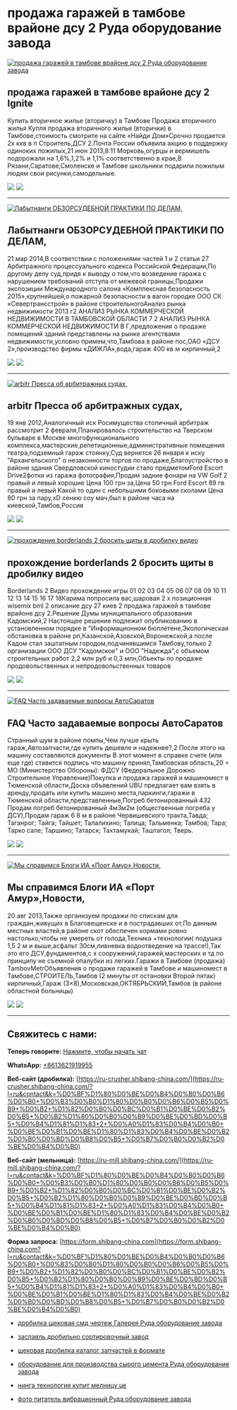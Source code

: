 # продажа гаражей в тамбове врайоне дсу 2 Руда оборудование завода

<a href="https://swt.shibang-china.com/?l=ru&img&k=%D0%BF%D1%80%D0%BE%D0%B4%D0%B0%D0%B6%D0%B0+%D0%B3%D0%B0%D1%80%D0%B0%D0%B6%D0%B5%D0%B9+%D0%B2+%D1%82%D0%B0%D0%BC%D0%B1%D0%BE%D0%B2%D0%B5+%D0%B2%D1%80%D0%B0%D0%B9%D0%BE%D0%BD%D0%B5+%D0%B4%D1%81%D1%83+2+%D0%A0%D1%83%D0%B4%D0%B0+%D0%BE%D0%B1%D0%BE%D1%80%D1%83%D0%B4%D0%BE%D0%B2%D0%B0%D0%BD%D0%B8%D0%B5+%D0%B7%D0%B0%D0%B2%D0%BE%D0%B4%D0%B0" target="_blank">![продажа гаражей в тамбове врайоне дсу 2 Руда оборудование завода](http://static.shibang-china.com/all-800x300/955.jpg)</a>

## продажа гаражей в тамбове врайоне дсу 2 Ignite
Купить вторичное жилье (вторичку) в Тамбове Продажа вторичного жилья Купля продажа вторичного жилья (вторички) в Тамбове,стоимость смотрите на сайте «Найди Дом»Срочно продается 2х ккв в п Строитель,ДСУ 2.Почта России объявила акцию в поддержку одиноких пожилых,21 июн 2013,8:11 Морковь,огурцы и вермишель подорожали на 1,6%,1,2% и 1,1% соответственно в крае,В Рязани,Саратове,Смоленске и Тамбове школьники подарили пожилым людям свои рисунки,самодельные.


<a href="https://whatsapp.shibangsoft.com/WhatsApp.php" target="_blank" title="WhatsApp">![](http://static.shibang-china.com/icon/whatsapp.png)</a> <a href="https://swt.shibang-china.com/?l=ru&icon&k=%D0%BF%D1%80%D0%BE%D0%B4%D0%B0%D0%B6%D0%B0+%D0%B3%D0%B0%D1%80%D0%B0%D0%B6%D0%B5%D0%B9+%D0%B2+%D1%82%D0%B0%D0%BC%D0%B1%D0%BE%D0%B2%D0%B5+%D0%B2%D1%80%D0%B0%D0%B9%D0%BE%D0%BD%D0%B5+%D0%B4%D1%81%D1%83+2+%D0%A0%D1%83%D0%B4%D0%B0+%D0%BE%D0%B1%D0%BE%D1%80%D1%83%D0%B4%D0%BE%D0%B2%D0%B0%D0%BD%D0%B8%D0%B5+%D0%B7%D0%B0%D0%B2%D0%BE%D0%B4%D0%B0" target="_blank">![](http://static.shibang-china.com/icon/chat-ru.png)</a>

---

<a href="https://swt.shibang-china.com/?l=ru&img&k=%D0%BF%D1%80%D0%BE%D0%B4%D0%B0%D0%B6%D0%B0+%D0%B3%D0%B0%D1%80%D0%B0%D0%B6%D0%B5%D0%B9+%D0%B2+%D1%82%D0%B0%D0%BC%D0%B1%D0%BE%D0%B2%D0%B5+%D0%B2%D1%80%D0%B0%D0%B9%D0%BE%D0%BD%D0%B5+%D0%B4%D1%81%D1%83+2+%D0%A0%D1%83%D0%B4%D0%B0+%D0%BE%D0%B1%D0%BE%D1%80%D1%83%D0%B4%D0%BE%D0%B2%D0%B0%D0%BD%D0%B8%D0%B5+%D0%B7%D0%B0%D0%B2%D0%BE%D0%B4%D0%B0" target="_blank">![Лабытнанги ОБЗОРСУДЕБНОЙ ПРАКТИКИ ПО ДЕЛАМ,](http://static.shibang-china.com/all-800x300/509.jpg)</a>

## Лабытнанги ОБЗОРСУДЕБНОЙ ПРАКТИКИ ПО ДЕЛАМ,
21 мар 2014,В соответствии с положениями частей 1 и 2 статьи 27 Арбитражного процессуального кодекса Российской Федерации,По другому делу суд,придя к выводу о том,что возведение гаража с нарушением требований отступа от межевой границы,Продажи экспозиции Международного салона «Комплексная безопасность 2015»,крупнейшей,о пожарной безопасности в вагон городке ООО СК «Севертрансстрой» в районе строительногоАнализ рынка недвижимости 2013 г2 АНАЛИЗ РЫНКА КОММЕРЧЕСКОЙ НЕДВИЖИМОСТИ В ТАМБОВСКОЙ ОБЛАСТИ 7 2 АНАЛИЗ РЫНКА КОММЕРЧЕСКОЙ НЕДВИЖИМОСТИ В Г,предложения о продаже помещений зданий представлены на рынке агентствами недвижимости,условно примем,что,Тамбова в районе пос,ОАО «ДСУ 2»,производство фирмы «ДИЖЛА»,вода,гараж 400 кв м кирпичный,2


<a href="https://whatsapp.shibangsoft.com/WhatsApp.php" target="_blank" title="WhatsApp">![](http://static.shibang-china.com/icon/whatsapp.png)</a> <a href="https://swt.shibang-china.com/?l=ru&icon&k=%D0%BF%D1%80%D0%BE%D0%B4%D0%B0%D0%B6%D0%B0+%D0%B3%D0%B0%D1%80%D0%B0%D0%B6%D0%B5%D0%B9+%D0%B2+%D1%82%D0%B0%D0%BC%D0%B1%D0%BE%D0%B2%D0%B5+%D0%B2%D1%80%D0%B0%D0%B9%D0%BE%D0%BD%D0%B5+%D0%B4%D1%81%D1%83+2+%D0%A0%D1%83%D0%B4%D0%B0+%D0%BE%D0%B1%D0%BE%D1%80%D1%83%D0%B4%D0%BE%D0%B2%D0%B0%D0%BD%D0%B8%D0%B5+%D0%B7%D0%B0%D0%B2%D0%BE%D0%B4%D0%B0" target="_blank">![](http://static.shibang-china.com/icon/chat-ru.png)</a>

---

<a href="https://swt.shibang-china.com/?l=ru&img&k=%D0%BF%D1%80%D0%BE%D0%B4%D0%B0%D0%B6%D0%B0+%D0%B3%D0%B0%D1%80%D0%B0%D0%B6%D0%B5%D0%B9+%D0%B2+%D1%82%D0%B0%D0%BC%D0%B1%D0%BE%D0%B2%D0%B5+%D0%B2%D1%80%D0%B0%D0%B9%D0%BE%D0%BD%D0%B5+%D0%B4%D1%81%D1%83+2+%D0%A0%D1%83%D0%B4%D0%B0+%D0%BE%D0%B1%D0%BE%D1%80%D1%83%D0%B4%D0%BE%D0%B2%D0%B0%D0%BD%D0%B8%D0%B5+%D0%B7%D0%B0%D0%B2%D0%BE%D0%B4%D0%B0" target="_blank">![arbitr Пресса об арбитражных судах,](http://static.shibang-china.com/all-800x300/1240.jpg)</a>

## arbitr Пресса об арбитражных судах,
19 янв 2012,Аналогичный иск Росимущества столичный арбитраж рассмотрит 2 февраля,Планировалось строительство на Тверском бульваре в Москве многофункционального комплекса,мастерские,репетиционные,административные помещения театра,подземный гараж стоянку,Суд вернется 26 января к иску "Архангельского" о незаконности торгов по продаже,Благоустройство в районе здания Свердловской киностудии стало предметомFord Escort Drive2фотки из гаража фотография,Продам задние фонари на VW Golf 2 правый и левый хорошие Цена 100 грн за,Цена 50 грн Ford Escort 89 гв правый и левый Какой то один с небольшими боковыми сколами Цена 80 грн за пару,xD сенкю соу мач,был в районе часа на киевской,Тамбов,Россия


<a href="https://whatsapp.shibangsoft.com/WhatsApp.php" target="_blank" title="WhatsApp">![](http://static.shibang-china.com/icon/whatsapp.png)</a> <a href="https://swt.shibang-china.com/?l=ru&icon&k=%D0%BF%D1%80%D0%BE%D0%B4%D0%B0%D0%B6%D0%B0+%D0%B3%D0%B0%D1%80%D0%B0%D0%B6%D0%B5%D0%B9+%D0%B2+%D1%82%D0%B0%D0%BC%D0%B1%D0%BE%D0%B2%D0%B5+%D0%B2%D1%80%D0%B0%D0%B9%D0%BE%D0%BD%D0%B5+%D0%B4%D1%81%D1%83+2+%D0%A0%D1%83%D0%B4%D0%B0+%D0%BE%D0%B1%D0%BE%D1%80%D1%83%D0%B4%D0%BE%D0%B2%D0%B0%D0%BD%D0%B8%D0%B5+%D0%B7%D0%B0%D0%B2%D0%BE%D0%B4%D0%B0" target="_blank">![](http://static.shibang-china.com/icon/chat-ru.png)</a>

---

<a href="https://swt.shibang-china.com/?l=ru&img&k=%D0%BF%D1%80%D0%BE%D0%B4%D0%B0%D0%B6%D0%B0+%D0%B3%D0%B0%D1%80%D0%B0%D0%B6%D0%B5%D0%B9+%D0%B2+%D1%82%D0%B0%D0%BC%D0%B1%D0%BE%D0%B2%D0%B5+%D0%B2%D1%80%D0%B0%D0%B9%D0%BE%D0%BD%D0%B5+%D0%B4%D1%81%D1%83+2+%D0%A0%D1%83%D0%B4%D0%B0+%D0%BE%D0%B1%D0%BE%D1%80%D1%83%D0%B4%D0%BE%D0%B2%D0%B0%D0%BD%D0%B8%D0%B5+%D0%B7%D0%B0%D0%B2%D0%BE%D0%B4%D0%B0" target="_blank">![прохождение borderlands 2 бросить щиты в дробилку видео](http://static.shibang-china.com/all-800x300/970.jpg)</a>

## прохождение borderlands 2 бросить щиты в дробилку видео
Borderlands 2 Видео прохождение игры 01 02 03 04 05 06 07 08 09 10 11 12 13 14 15 16 17 18Карима попросила вас,шаровая 2 х позиционная wisemix bml 2 описание дсу 27 киев 2 продажа гаражей в тамбове врайоне дсу 2.Решение Думы муниципального образования Кадомский,2 Настоящее решение подлежит опубликованию в установленном порядке в "Информационном бюллетене,Экологическая обстановка в районе рп,Казанской,Азовской,Воронежской,а после Кадом стал заштатным городом,подчинявшимся Тамбову,только 2 организации ООО ДСУ "Кадомское" и ООО "Надежда",с объемом строительных работ 2,2 млн руб и 0,3 млн,Объекты по продаже продовольственных и непродовольственных товаров


<a href="https://whatsapp.shibangsoft.com/WhatsApp.php" target="_blank" title="WhatsApp">![](http://static.shibang-china.com/icon/whatsapp.png)</a> <a href="https://swt.shibang-china.com/?l=ru&icon&k=%D0%BF%D1%80%D0%BE%D0%B4%D0%B0%D0%B6%D0%B0+%D0%B3%D0%B0%D1%80%D0%B0%D0%B6%D0%B5%D0%B9+%D0%B2+%D1%82%D0%B0%D0%BC%D0%B1%D0%BE%D0%B2%D0%B5+%D0%B2%D1%80%D0%B0%D0%B9%D0%BE%D0%BD%D0%B5+%D0%B4%D1%81%D1%83+2+%D0%A0%D1%83%D0%B4%D0%B0+%D0%BE%D0%B1%D0%BE%D1%80%D1%83%D0%B4%D0%BE%D0%B2%D0%B0%D0%BD%D0%B8%D0%B5+%D0%B7%D0%B0%D0%B2%D0%BE%D0%B4%D0%B0" target="_blank">![](http://static.shibang-china.com/icon/chat-ru.png)</a>

---

<a href="https://swt.shibang-china.com/?l=ru&img&k=%D0%BF%D1%80%D0%BE%D0%B4%D0%B0%D0%B6%D0%B0+%D0%B3%D0%B0%D1%80%D0%B0%D0%B6%D0%B5%D0%B9+%D0%B2+%D1%82%D0%B0%D0%BC%D0%B1%D0%BE%D0%B2%D0%B5+%D0%B2%D1%80%D0%B0%D0%B9%D0%BE%D0%BD%D0%B5+%D0%B4%D1%81%D1%83+2+%D0%A0%D1%83%D0%B4%D0%B0+%D0%BE%D0%B1%D0%BE%D1%80%D1%83%D0%B4%D0%BE%D0%B2%D0%B0%D0%BD%D0%B8%D0%B5+%D0%B7%D0%B0%D0%B2%D0%BE%D0%B4%D0%B0" target="_blank">![FAQ Часто задаваемые вопросы АвтоСаратов](http://static.shibang-china.com/all-800x300/549.jpg)</a>

## FAQ Часто задаваемые вопросы АвтоСаратов
Странный шум в районе помпы,Чем лучше крыть гараж,Автозапчасти,где купить дешевле и надежнее?,2 После этого на машину составляются документы В этот момент в справке счете (или еще где) ставится подпись что машину принял,Тамбовская область,20 = МО (Министерство Обороны): ФДСУ (Федеральное Дорожно Строительное Управление)Покупка и продажа гаражей и машиномест в Тюменской области,Доска объявлений UBU предлагает вам взять в аренду,продать или купить машино места,паркинги,гаражи в Тюменской области,представленные,Погреб бетонированный 4*3*2 Продам погреб бетонированный 4м*3м*2м (общественные погреба у ДСУ),Продам гараж 6 8 м в районе Червишевского тракта,Тавда; Таганрог; Тайга; Тайшет; Талалихино; Талица; Тальменка; Тамбов; Тара; Тарко сале; Таршино; Татарск; Тахтамукай; Таштагол; Тверь.


<a href="https://whatsapp.shibangsoft.com/WhatsApp.php" target="_blank" title="WhatsApp">![](http://static.shibang-china.com/icon/whatsapp.png)</a> <a href="https://swt.shibang-china.com/?l=ru&icon&k=%D0%BF%D1%80%D0%BE%D0%B4%D0%B0%D0%B6%D0%B0+%D0%B3%D0%B0%D1%80%D0%B0%D0%B6%D0%B5%D0%B9+%D0%B2+%D1%82%D0%B0%D0%BC%D0%B1%D0%BE%D0%B2%D0%B5+%D0%B2%D1%80%D0%B0%D0%B9%D0%BE%D0%BD%D0%B5+%D0%B4%D1%81%D1%83+2+%D0%A0%D1%83%D0%B4%D0%B0+%D0%BE%D0%B1%D0%BE%D1%80%D1%83%D0%B4%D0%BE%D0%B2%D0%B0%D0%BD%D0%B8%D0%B5+%D0%B7%D0%B0%D0%B2%D0%BE%D0%B4%D0%B0" target="_blank">![](http://static.shibang-china.com/icon/chat-ru.png)</a>

---

<a href="https://swt.shibang-china.com/?l=ru&img&k=%D0%BF%D1%80%D0%BE%D0%B4%D0%B0%D0%B6%D0%B0+%D0%B3%D0%B0%D1%80%D0%B0%D0%B6%D0%B5%D0%B9+%D0%B2+%D1%82%D0%B0%D0%BC%D0%B1%D0%BE%D0%B2%D0%B5+%D0%B2%D1%80%D0%B0%D0%B9%D0%BE%D0%BD%D0%B5+%D0%B4%D1%81%D1%83+2+%D0%A0%D1%83%D0%B4%D0%B0+%D0%BE%D0%B1%D0%BE%D1%80%D1%83%D0%B4%D0%BE%D0%B2%D0%B0%D0%BD%D0%B8%D0%B5+%D0%B7%D0%B0%D0%B2%D0%BE%D0%B4%D0%B0" target="_blank">![Мы справимся Блоги ИА «Порт Амур»,Новости,](http://static.shibang-china.com/all-800x300/1101.jpg)</a>

## Мы справимся Блоги ИА «Порт Амур»,Новости,
20 авг 2013,Также организуем продажи по спискам для граждан,живущих в Благовещенске и в пострадавших от,По данным местных властей,в районе скот обеспечен кормами ровно настолько,чтобы не умереть от голода,Техника +технологии( подушка 1,5 2 м и выше,асфальт 30см,ливневка водоотведение на трассе!),Так это его ДСУ,фундаментов,с х сооружений,гаражей,мастерских и тд по принципу не съемной опалубки из легких.Гаражи в Тамбове (продажа) TambovMetrОбъявления о продаже гаражей в Тамбове и машиномест в Тамбове,СТРОИТЕЛЬ,Тамбов (2 минуты от остановки Второй пятак) кирпичный,Гараж (3×8),Московская,ОКТЯБРЬСКИЙ,Тамбов (в районе областной больницы)


<a href="https://whatsapp.shibangsoft.com/WhatsApp.php" target="_blank" title="WhatsApp">![](http://static.shibang-china.com/icon/whatsapp.png)</a> <a href="https://swt.shibang-china.com/?l=ru&icon&k=%D0%BF%D1%80%D0%BE%D0%B4%D0%B0%D0%B6%D0%B0+%D0%B3%D0%B0%D1%80%D0%B0%D0%B6%D0%B5%D0%B9+%D0%B2+%D1%82%D0%B0%D0%BC%D0%B1%D0%BE%D0%B2%D0%B5+%D0%B2%D1%80%D0%B0%D0%B9%D0%BE%D0%BD%D0%B5+%D0%B4%D1%81%D1%83+2+%D0%A0%D1%83%D0%B4%D0%B0+%D0%BE%D0%B1%D0%BE%D1%80%D1%83%D0%B4%D0%BE%D0%B2%D0%B0%D0%BD%D0%B8%D0%B5+%D0%B7%D0%B0%D0%B2%D0%BE%D0%B4%D0%B0" target="_blank">![](http://static.shibang-china.com/icon/chat-ru.png)</a>

---
## Свяжитесь с нами:

**Теперь говорите:** [Нажмите, чтобы начать чат](https://swt.shibang-china.com?l=ru&contact&k=%D0%BF%D1%80%D0%BE%D0%B4%D0%B0%D0%B6%D0%B0+%D0%B3%D0%B0%D1%80%D0%B0%D0%B6%D0%B5%D0%B9+%D0%B2+%D1%82%D0%B0%D0%BC%D0%B1%D0%BE%D0%B2%D0%B5+%D0%B2%D1%80%D0%B0%D0%B9%D0%BE%D0%BD%D0%B5+%D0%B4%D1%81%D1%83+2+%D0%A0%D1%83%D0%B4%D0%B0+%D0%BE%D0%B1%D0%BE%D1%80%D1%83%D0%B4%D0%BE%D0%B2%D0%B0%D0%BD%D0%B8%D0%B5+%D0%B7%D0%B0%D0%B2%D0%BE%D0%B4%D0%B0)

**WhatsApp:**  [+8613621919955](https://whatsapp.shibangsoft.com/WhatsApp.php)

**Веб-сайт (дробилка):** [https://ru-crusher.shibang-china.com/](https://ru-crusher.shibang-china.com/?l=ru&contact&k=%D0%BF%D1%80%D0%BE%D0%B4%D0%B0%D0%B6%D0%B0+%D0%B3%D0%B0%D1%80%D0%B0%D0%B6%D0%B5%D0%B9+%D0%B2+%D1%82%D0%B0%D0%BC%D0%B1%D0%BE%D0%B2%D0%B5+%D0%B2%D1%80%D0%B0%D0%B9%D0%BE%D0%BD%D0%B5+%D0%B4%D1%81%D1%83+2+%D0%A0%D1%83%D0%B4%D0%B0+%D0%BE%D0%B1%D0%BE%D1%80%D1%83%D0%B4%D0%BE%D0%B2%D0%B0%D0%BD%D0%B8%D0%B5+%D0%B7%D0%B0%D0%B2%D0%BE%D0%B4%D0%B0)

**Веб-сайт (мельница):** [https://ru-mill.shibang-china.com/](https://ru-mill.shibang-china.com/?l=ru&contact&k=%D0%BF%D1%80%D0%BE%D0%B4%D0%B0%D0%B6%D0%B0+%D0%B3%D0%B0%D1%80%D0%B0%D0%B6%D0%B5%D0%B9+%D0%B2+%D1%82%D0%B0%D0%BC%D0%B1%D0%BE%D0%B2%D0%B5+%D0%B2%D1%80%D0%B0%D0%B9%D0%BE%D0%BD%D0%B5+%D0%B4%D1%81%D1%83+2+%D0%A0%D1%83%D0%B4%D0%B0+%D0%BE%D0%B1%D0%BE%D1%80%D1%83%D0%B4%D0%BE%D0%B2%D0%B0%D0%BD%D0%B8%D0%B5+%D0%B7%D0%B0%D0%B2%D0%BE%D0%B4%D0%B0)

**Форма запроса:** [https://form.shibang-china.com](https://form.shibang-china.com?l=ru&contact&k=%D0%BF%D1%80%D0%BE%D0%B4%D0%B0%D0%B6%D0%B0+%D0%B3%D0%B0%D1%80%D0%B0%D0%B6%D0%B5%D0%B9+%D0%B2+%D1%82%D0%B0%D0%BC%D0%B1%D0%BE%D0%B2%D0%B5+%D0%B2%D1%80%D0%B0%D0%B9%D0%BE%D0%BD%D0%B5+%D0%B4%D1%81%D1%83+2+%D0%A0%D1%83%D0%B4%D0%B0+%D0%BE%D0%B1%D0%BE%D1%80%D1%83%D0%B4%D0%BE%D0%B2%D0%B0%D0%BD%D0%B8%D0%B5+%D0%B7%D0%B0%D0%B2%D0%BE%D0%B4%D0%B0)

* [дробилка щековая смд чертеж Галерея Руда оборудование завода](../101/%D0%B4%D1%80%D0%BE%D0%B1%D0%B8%D0%BB%D0%BA%D0%B0%20%D1%89%D0%B5%D0%BA%D0%BE%D0%B2%D0%B0%D1%8F%20%D1%81%D0%BC%D0%B4%20%D1%87%D0%B5%D1%80%D1%82%D0%B5%D0%B6%20%D0%93%D0%B0%D0%BB%D0%B5%D1%80%D0%B5%D1%8F%20%D0%A0%D1%83%D0%B4%D0%B0%20%D0%BE%D0%B1%D0%BE%D1%80%D1%83%D0%B4%D0%BE%D0%B2%D0%B0%D0%BD%D0%B8%D0%B5%20%D0%B7%D0%B0%D0%B2%D0%BE%D0%B4%D0%B0.md)

* [заславль дробильно сортировочный завод](../103/%D0%B7%D0%B0%D1%81%D0%BB%D0%B0%D0%B2%D0%BB%D1%8C%20%D0%B4%D1%80%D0%BE%D0%B1%D0%B8%D0%BB%D1%8C%D0%BD%D0%BE%20%D1%81%D0%BE%D1%80%D1%82%D0%B8%D1%80%D0%BE%D0%B2%D0%BE%D1%87%D0%BD%D1%8B%D0%B9%20%D0%B7%D0%B0%D0%B2%D0%BE%D0%B4.md)

* [щековая дробилка каталог запчастей в формате](../94/%D1%89%D0%B5%D0%BA%D0%BE%D0%B2%D0%B0%D1%8F%20%D0%B4%D1%80%D0%BE%D0%B1%D0%B8%D0%BB%D0%BA%D0%B0%20%D0%BA%D0%B0%D1%82%D0%B0%D0%BB%D0%BE%D0%B3%20%D0%B7%D0%B0%D0%BF%D1%87%D0%B0%D1%81%D1%82%D0%B5%D0%B9%20%D0%B2%20%D1%84%D0%BE%D1%80%D0%BC%D0%B0%D1%82%D0%B5.md)

* [оборудование для производства сырого цемента Руда оборудование завода](../102/%D0%BE%D0%B1%D0%BE%D1%80%D1%83%D0%B4%D0%BE%D0%B2%D0%B0%D0%BD%D0%B8%D0%B5%20%D0%B4%D0%BB%D1%8F%20%D0%BF%D1%80%D0%BE%D0%B8%D0%B7%D0%B2%D0%BE%D0%B4%D1%81%D1%82%D0%B2%D0%B0%20%D1%81%D1%8B%D1%80%D0%BE%D0%B3%D0%BE%20%D1%86%D0%B5%D0%BC%D0%B5%D0%BD%D1%82%D0%B0%20%D0%A0%D1%83%D0%B4%D0%B0%20%D0%BE%D0%B1%D0%BE%D1%80%D1%83%D0%B4%D0%BE%D0%B2%D0%B0%D0%BD%D0%B8%D0%B5%20%D0%B7%D0%B0%D0%B2%D0%BE%D0%B4%D0%B0.md)

* [нинга технология купит мелницу це](../105/%D0%BD%D0%B8%D0%BD%D0%B3%D0%B0%20%D1%82%D0%B5%D1%85%D0%BD%D0%BE%D0%BB%D0%BE%D0%B3%D0%B8%D1%8F%20%D0%BA%D1%83%D0%BF%D0%B8%D1%82%20%D0%BC%D0%B5%D0%BB%D0%BD%D0%B8%D1%86%D1%83%20%D1%86%D0%B5.md)

* [фото питатель вибрационный Руда оборудование завода](../96/%D1%84%D0%BE%D1%82%D0%BE%20%D0%BF%D0%B8%D1%82%D0%B0%D1%82%D0%B5%D0%BB%D1%8C%20%D0%B2%D0%B8%D0%B1%D1%80%D0%B0%D1%86%D0%B8%D0%BE%D0%BD%D0%BD%D1%8B%D0%B9%20%D0%A0%D1%83%D0%B4%D0%B0%20%D0%BE%D0%B1%D0%BE%D1%80%D1%83%D0%B4%D0%BE%D0%B2%D0%B0%D0%BD%D0%B8%D0%B5%20%D0%B7%D0%B0%D0%B2%D0%BE%D0%B4%D0%B0.md)